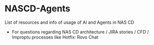 # NASCD-Agents
List of resources and info of usage of AI and Agents in NAS CD

- For questions regarding NAS CD architecture / JIRA stories / CFD / Improptu processes like Hotfix: Rovo Chat
